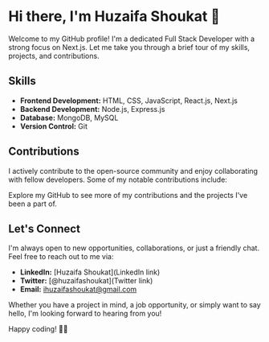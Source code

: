 # Hi there, I'm Huzaifa Shoukat 👋

Welcome to my GitHub profile! I'm a dedicated Full Stack Developer with a strong focus on Next.js. Let me take you through a brief tour of my skills, projects, and contributions.

## Skills

- **Frontend Development:** HTML, CSS, JavaScript, React.js, Next.js
- **Backend Development:** Node.js, Express.js
- **Database:** MongoDB, MySQL
- **Version Control:** Git

## Contributions

I actively contribute to the open-source community and enjoy collaborating with fellow developers. Some of my notable contributions include:

Explore my GitHub to see more of my contributions and the projects I've been a part of.

## Let's Connect

I'm always open to new opportunities, collaborations, or just a friendly chat. Feel free to reach out to me via:

- **LinkedIn:** [Huzaifa Shoukat](LinkedIn link)
- **Twitter:** [@huzaifashoukat](Twitter link)
- **Email:** [ihuzaifashoukat@gmail.com](mailto:ihuzaifashoukat@gmail.com)

Whether you have a project in mind, a job opportunity, or simply want to say hello, I'm looking forward to hearing from you!

Happy coding! 👨‍💻
